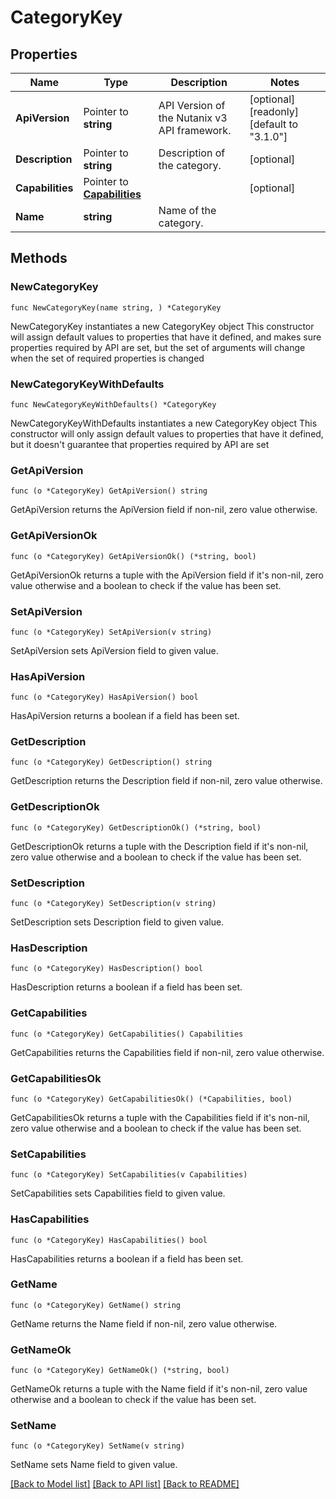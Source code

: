 # CategoryKey

## Properties

Name | Type | Description | Notes
------------ | ------------- | ------------- | -------------
**ApiVersion** | Pointer to **string** | API Version of the Nutanix v3 API framework. | [optional] [readonly] [default to "3.1.0"]
**Description** | Pointer to **string** | Description of the category. | [optional] 
**Capabilities** | Pointer to [**Capabilities**](Capabilities.md) |  | [optional] 
**Name** | **string** | Name of the category. | 

## Methods

### NewCategoryKey

`func NewCategoryKey(name string, ) *CategoryKey`

NewCategoryKey instantiates a new CategoryKey object
This constructor will assign default values to properties that have it defined,
and makes sure properties required by API are set, but the set of arguments
will change when the set of required properties is changed

### NewCategoryKeyWithDefaults

`func NewCategoryKeyWithDefaults() *CategoryKey`

NewCategoryKeyWithDefaults instantiates a new CategoryKey object
This constructor will only assign default values to properties that have it defined,
but it doesn't guarantee that properties required by API are set

### GetApiVersion

`func (o *CategoryKey) GetApiVersion() string`

GetApiVersion returns the ApiVersion field if non-nil, zero value otherwise.

### GetApiVersionOk

`func (o *CategoryKey) GetApiVersionOk() (*string, bool)`

GetApiVersionOk returns a tuple with the ApiVersion field if it's non-nil, zero value otherwise
and a boolean to check if the value has been set.

### SetApiVersion

`func (o *CategoryKey) SetApiVersion(v string)`

SetApiVersion sets ApiVersion field to given value.

### HasApiVersion

`func (o *CategoryKey) HasApiVersion() bool`

HasApiVersion returns a boolean if a field has been set.

### GetDescription

`func (o *CategoryKey) GetDescription() string`

GetDescription returns the Description field if non-nil, zero value otherwise.

### GetDescriptionOk

`func (o *CategoryKey) GetDescriptionOk() (*string, bool)`

GetDescriptionOk returns a tuple with the Description field if it's non-nil, zero value otherwise
and a boolean to check if the value has been set.

### SetDescription

`func (o *CategoryKey) SetDescription(v string)`

SetDescription sets Description field to given value.

### HasDescription

`func (o *CategoryKey) HasDescription() bool`

HasDescription returns a boolean if a field has been set.

### GetCapabilities

`func (o *CategoryKey) GetCapabilities() Capabilities`

GetCapabilities returns the Capabilities field if non-nil, zero value otherwise.

### GetCapabilitiesOk

`func (o *CategoryKey) GetCapabilitiesOk() (*Capabilities, bool)`

GetCapabilitiesOk returns a tuple with the Capabilities field if it's non-nil, zero value otherwise
and a boolean to check if the value has been set.

### SetCapabilities

`func (o *CategoryKey) SetCapabilities(v Capabilities)`

SetCapabilities sets Capabilities field to given value.

### HasCapabilities

`func (o *CategoryKey) HasCapabilities() bool`

HasCapabilities returns a boolean if a field has been set.

### GetName

`func (o *CategoryKey) GetName() string`

GetName returns the Name field if non-nil, zero value otherwise.

### GetNameOk

`func (o *CategoryKey) GetNameOk() (*string, bool)`

GetNameOk returns a tuple with the Name field if it's non-nil, zero value otherwise
and a boolean to check if the value has been set.

### SetName

`func (o *CategoryKey) SetName(v string)`

SetName sets Name field to given value.



[[Back to Model list]](../README.md#documentation-for-models) [[Back to API list]](../README.md#documentation-for-api-endpoints) [[Back to README]](../README.md)


